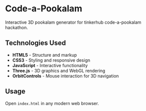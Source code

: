 # Code-a-Pookalam

Interactive 3D pookalam generator for tinkerhub code-a-pookalam hackathon.

## Technologies Used

- **HTML5** - Structure and markup
- **CSS3** - Styling and responsive design
- **JavaScript** - Interactive functionality
- **Three.js** - 3D graphics and WebGL rendering
- **OrbitControls** - Mouse interaction for 3D navigation

## Usage


Open `index.html` in any modern web browser.
